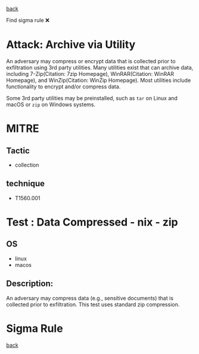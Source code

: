 
[back](../index.md)

Find sigma rule :x: 

# Attack: Archive via Utility 

An adversary may compress or encrypt data that is collected prior to exfiltration using 3rd party utilities. Many utilities exist that can archive data, including 7-Zip(Citation: 7zip Homepage), WinRAR(Citation: WinRAR Homepage), and WinZip(Citation: WinZip Homepage). Most utilities include functionality to encrypt and/or compress data.

Some 3rd party utilities may be preinstalled, such as `tar` on Linux and macOS or `zip` on Windows systems.

# MITRE
## Tactic
  - collection


## technique
  - T1560.001


# Test : Data Compressed - nix - zip
## OS
  - linux
  - macos


## Description:
An adversary may compress data (e.g., sensitive documents) that is collected prior to exfiltration. This test uses standard zip compression.


# Sigma Rule


[back](../index.md)

